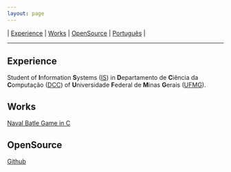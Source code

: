 ```yaml
---
layout: page
---
```

| [Experience](#experience) | [Works](#works) | [OpenSource](#opensource) | [Português](index.md) |
- - -

<!-- ## **Art**hur **Phil**lip D. Silva -->

## Experience

Student of **I**nformation **S**ystems ([IS](http://dcc.ufmg.br/dcc/?q=en/node/353)) in **D**epartamento de **C**iência da **C**omputação ([DCC](http://dcc.ufmg.br/dcc/?q=en)) of **U**niversidade **F**ederal de **M**inas **G**erais ([UFMG](https://www.ufmg.br/)).

## Works
[Naval Batle Game in C](https://github.com/artphil7/naval_batle_game)

## OpenSource
[Github](https://github.com/artphil7)
